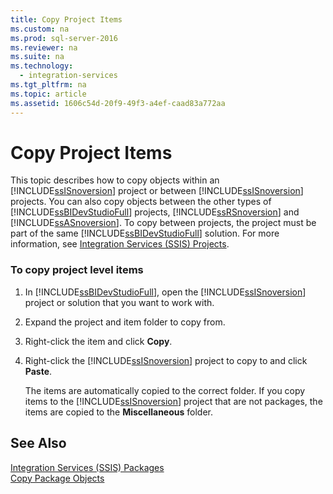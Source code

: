 ```yaml
---
title: Copy Project Items
ms.custom: na
ms.prod: sql-server-2016
ms.reviewer: na
ms.suite: na
ms.technology: 
  - integration-services
ms.tgt_pltfrm: na
ms.topic: article
ms.assetid: 1606c54d-20f9-49f3-a4ef-caad83a772aa
---
```

# Copy Project Items
  This topic describes how to copy objects within an [!INCLUDE[ssISnoversion](../../Token/Other/ssISnoversion_md.md)] project or between [!INCLUDE[ssISnoversion](../../Token/Other/ssISnoversion_md.md)] projects. You can also copy objects between the other types of [!INCLUDE[ssBIDevStudioFull](../../Token/Other/ssBIDevStudioFull_md.md)] projects, [!INCLUDE[ssRSnoversion](../../Token/Other/ssRSnoversion_md.md)] and [!INCLUDE[ssASnoversion](../../Token/Other/ssASnoversion_md.md)]. To copy between projects, the project must be part of the same [!INCLUDE[ssBIDevStudioFull](../../Token/Other/ssBIDevStudioFull_md.md)] solution. For more information, see [Integration Services &#40;SSIS&#41; Projects](../../Topics/TopicNameNotContainA/Integration-Services--SSIS--Projects.md).  
  
### To copy project level items  
  
1.  In [!INCLUDE[ssBIDevStudioFull](../../Token/Other/ssBIDevStudioFull_md.md)], open the [!INCLUDE[ssISnoversion](../../Token/Other/ssISnoversion_md.md)] project or solution that you want to work with.  
  
2.  Expand the project and item folder to copy from.  
  
3.  Right\-click the item and click **Copy**.  
  
4.  Right\-click the [!INCLUDE[ssISnoversion](../../Token/Other/ssISnoversion_md.md)] project to copy to and click **Paste**.  
  
     The items are automatically copied to the correct folder. If you copy items to the [!INCLUDE[ssISnoversion](../../Token/Other/ssISnoversion_md.md)] project that are not packages, the items are copied to the **Miscellaneous** folder.  
  
## See Also  
 [Integration Services &#40;SSIS&#41; Packages](../../Topics/TopicNameNotContainA/Integration-Services--SSIS--Packages.md)   
 [Copy Package Objects](../../Topics/TopicNameNotContainA/Copy-Package-Objects.md)  
  
  